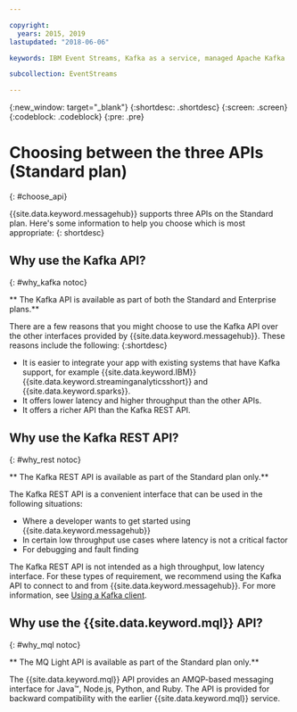 ```yaml
---

copyright:
  years: 2015, 2019
lastupdated: "2018-06-06"

keywords: IBM Event Streams, Kafka as a service, managed Apache Kafka

subcollection: EventStreams

---
```


{:new_window: target="_blank"}
{:shortdesc: .shortdesc}
{:screen: .screen}
{:codeblock: .codeblock}
{:pre: .pre}

# Choosing between the three APIs (Standard plan)
{: #choose_api}

{{site.data.keyword.messagehub}} supports three APIs on the Standard plan. Here's some information to help you choose which is most appropriate:
{: shortdesc}

## Why use the Kafka API?
{: #why_kafka notoc}

** The Kafka API is available as part of both the Standard and Enterprise plans.**
<br/>

There are a few reasons that you might choose to use the Kafka API over the other interfaces provided by {{site.data.keyword.messagehub}}. These reasons include the following:
{:shortdesc}


* It is easier to integrate your app with existing systems that have Kafka support, for example {{site.data.keyword.IBM}} {{site.data.keyword.streaminganalyticsshort}} and {{site.data.keyword.sparks}}.
* It offers lower latency and higher throughput than the other APIs.
* It offers a richer API than the Kafka REST API.

## Why use the Kafka REST API?
{: #why_rest notoc}

** The Kafka REST API is available as part of the Standard plan only.**
<br/>

The Kafka REST API is a convenient interface that can be used in the following situations:  

* Where a developer wants to get started using {{site.data.keyword.messagehub}}
* In certain low throughput use cases where latency is not a critical factor
* For debugging and fault finding

The Kafka REST API is not intended as a high throughput, low latency interface. ​For these types of requirement, we recommend using the Kafka API to connect to and from {{site.data.keyword.messagehub}}. For more information, see [Using a Kafka client](/docs/EventStreams?topic=EventStreams-kafka_using#kafka_using).

## Why use the {{site.data.keyword.mql}} API?
{: #why_mql notoc}

** The MQ Light API is available as part of the Standard plan only.**
<br/>

The {{site.data.keyword.mql}} API provides an AMQP-based messaging interface for Java™, Node.js, Python, and Ruby. The API is provided for backward compatibility with the earlier {{site.data.keyword.mql}} service.











